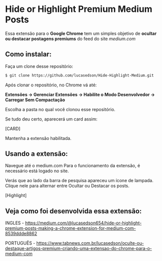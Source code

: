# Hide or Highlight Premium Medium Posts 

Essa extensão para o **Google Chrome** tem um simples objetivo de **ocultar ou destacar postagens premiums** do feed do site *medium.com*

## Como instalar:
Faça um clone desse repositório:

```bash
$ git clone https://github.com/lucasedson/Hide-Highlight-Medium.git
```
Após clonar o repositório, no Chrome vá até:

**Extensões -> Gerenciar Extensões -> Habilite o Modo Desenvolvedor -> Carregar Sem Compactação**

Escolha a pasta no qual você clonou esse repositório.

Se tudo deu certo, aparecerá um card assim:

[CARD]

Mantenha a extensão habilitada.
## Usando a extensão:
Navegue até o medium.com
Para o funcionamento da extensão, é necessário está logado no site.

Verás que ao lado da barra de pesquisa apareceu um ícone de lampada.
Clique nele para alternar entre Ocultar ou Destacar os posts.

[Highlight]

## Veja como foi desenvolvida essa extensão:

INGLES - https://medium.com/@lucasedson654/hide-or-highlight-premium-posts-making-a-chrome-extension-for-medium-com-8539ddde8862

PORTUGUÊS - https://www.tabnews.com.br/lucasedson/oculte-ou-destaque-artigos-premium-criando-uma-extensao-do-chrome-para-o-medium-com